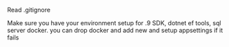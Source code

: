 Read .gitignore

Make sure you have your environment setup for .9 SDK, dotnet ef tools, sql server docker.
you can drop docker and add new and setup appsettings if it fails

